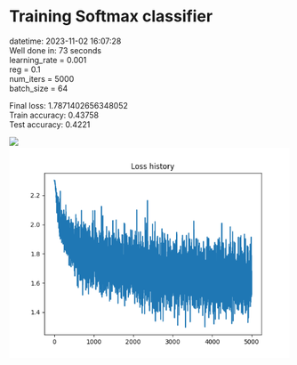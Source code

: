 # Training Softmax classifier  
datetime: 2023-11-02 16:07:28  
Well done in: 73 seconds  
learning_rate = 0.001  
reg = 0.1  
num_iters = 5000  
batch_size = 64  

Final loss: 1.7871402656348052   
Train accuracy: 0.43758   
Test accuracy: 0.4221  

<img src="weights.png">  
<br>
<img src="loss.png">
